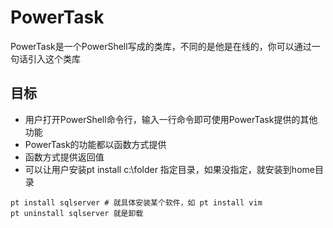 # PowerTask

PowerTask是一个PowerShell写成的类库，不同的是他是在线的，你可以通过一句话引入这个类库

## 目标

* 用户打开PowerShell命令行，输入一行命令即可使用PowerTask提供的其他功能
* PowerTask的功能都以函数方式提供
* 函数方式提供返回值
* 可以让用户安装pt install c:\folder 指定目录，如果没指定，就安装到home目录

```
pt install sqlserver # 就具体安装某个软件，如 pt install vim
pt uninstall sqlserver 就是卸载
```
